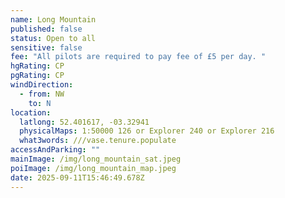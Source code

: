 ```yaml
---
name: Long Mountain
published: false
status: Open to all
sensitive: false
fee: "All pilots are required to pay fee of £5 per day. "
hgRating: CP
pgRating: CP
windDirection:
  - from: NW
    to: N
location:
  latlong: 52.401617, -03.32941
  physicalMaps: 1:50000 126 or Explorer 240 or Explorer 216
  what3words: ///vase.tenure.populate
accessAndParking: ""
mainImage: /img/long_mountain_sat.jpeg
poiImage: /img/long_mountain_map.jpeg
date: 2025-09-11T15:46:49.678Z
---
```

